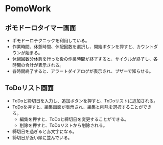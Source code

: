 # PomoWork

## ポモドーロタイマー画面
- ポモドーロテクニックを利用している。
- 作業時間、休憩時間、休憩回数を選択し、開始ボタンを押すと、カウントダウンが始まる。
- 休憩回数分休憩を行った後の作業時間が終了すると、サイクルが終了し、各時間の合計が表示される。
- 各時間終了すると、アラートダイアログが表示され、ブザーで知らせる。

## ToDoリスト画面
- ToDoと締切日を入力し、追加ボタンを押すと、ToDoリストに追加される。
- ToDoを押すと、編集画面が表示され、編集と削除を選択することができる。
  - 編集を押すと、ToDoと締切日を変更することができる。
  - 削除を押すと、ToDoリストから削除される。
- 締切日を過ぎると赤文字になる。
- 締切日が近い順に並んでいる。
